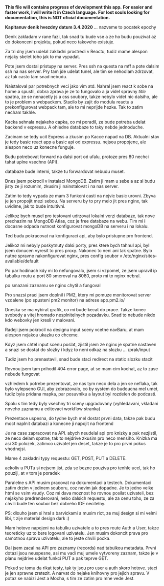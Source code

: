 **This file will contains progress of development this app.**
**For easier and faster work, I will write it in Czech language.**
**For lost souls looking for documentation, this is NOT oficial documentation.**

**Kapitanuv denik hvezdny datum 3.4.2020**
... nazveme to pocatek epochy

Denik zakladam v rane fazi,
tak snad tu bude vse a ze ho budu pouzivat az do dokonceni projektu,
pokud neco takoveho existuje.

Za tri dny jsem udelal zakladni prostredi v Reactu, 
tudiz mame alespon nejaky skelet toho jak to ma vypadat.

Pote jsem dostal pristupy na server.
Pres ssh na questa na mff a pote dalsim ssh na nas server.
Pry tam jde udelat tunel, ale tim se nehodlam zdrzovat,
az tak casto tam snad nebudu.

Naistaloval par potrebnych veci jako vim atd.
Nahral jsem react k sobe na home a spustil,
dobra zprava je ze to fungovalo a ja videl spravny *title*
spatna, ze se nenacetly js a css soubory, takze 
nebylo videt nic dalsiho, ale to je problem s webpackem.
Stacilo by zajit do modulu reactu a prekonfigurovat webpack tam,
ale to mi neprijde hezke. Tak to zatim necham takhle.

Kacka sehnala nejakeho capka, co mi poradil, ze
bude potreba udelat backend v expressu.
A ohledne databaze to taky nebde jednoduche.

Zacinam se tedy ucit Express a zkusim po Kacce napad na DB.
Aktualni stav je tedy basic react app a basic api od expressu.
nejsou propojene, ale alespon neco uz konecne funguje.

Budu potrebovat forward na dalsi port od ufalu, protoze pres 80
nechci tahat uplne vsechno (API).

databaze bude interni, takze tu forwardovat nebudu muset.



Dnes jsem pokrocil v instalaci MongoDB.
Zatim ji mam u sebe a az si budu jisty ze ji rozumim,
zkusim ji nainstalovat i na nas server.

Zatim to tedy vypada ze mam 3 funkcni casti na nejvic basic urovni.
Zbyva je jen propojit mezi sebou.
Na serveru by to pry melo jit pres nginx, tak uvidime, jak to bude intuitivni.



Jelikoz bych musel pro testovani udrzovat lokalni verzi databaze,
tak nove prechazim na MongoDB Atlas, coz je free databaze na webu.
Tim mi i docasne odpada nutnost konfigurovat mongoDB na serveru i na lokalu.

Ted budu pokracovat na konfiguraci api, aby bylo pristupne pro frontend.



Jelikoz mi nebyly poskytnuty dalsi porty, pres ktere bych tahnul api,
byl jsem donucen vyresit to pres proxy.
Nakonec to neni ani tak spatne.
Bylo nutne spravne nakonfigurovat nginx, pres config soubor v
/etc/nginx/sites-available/default

Po par hodinach kdy mi to nefungovalo, jsem si vzpomel, ze jsem upravil 
ip tabulku routu a port 80 smeroval na 8080, proto mi to nginx nebral.

po smazani zaznamu se nginx chytil a fungoval

Pro snazsi praci jsem doplnil i PM2, ktery mi pomuze
monitorovat server vzdalene (po spusteni pm2 monitor)
na adrese app.pm2.io/


Dneska se ma vybirat grafik, co mi bude kecat do prace.
Takze konec svobody a vitej hromado nesplnitelnych pozadavku.
Snad to nebude nikdo kdo webovky jen kresli v malovani.

Radeji jsem pokrocil na designu input sceny vcetne navBaru,
at mam alespon nejakou ukazku co chceme.

Kdyz jsem chtel input scenu poslat, zjistil jsem ze nginx je
spatne nastaven a snazi se dostat do slozky i kdyz
to neni odkaz na slozku ... /prak/input

Tudiz jsem ho prenastavil, snad bude staci redirect na static slozku stacit

Rovnou jsem tam prihodil 404 error page,
at se mam cim kochat, az to zase nebude fungovat


vzhledem k potrebe prezentovat, ze nas tym neco dela a jen
se neflaka, tak bylo vylepseno GUI, aby zobrazovalo,
co by system do budoucna mel umet,
tudiz byla pridana mapka, par posuvniku a layout
byl rozdelen do podcasti.

Spolu s tim tedy byly vsechny tri sceny upgradovany
(vyhledavani, vkladani noveho zaznamu a editovaci workflow stranka)


Prezentace uspesna, do tydne bych mel dostat prvni data,
takze pak budu moct naplnit databazi a konecne ji napojit na frontend


Je na case zapracovat na API.
abych neudelal api pro knizky a pak nezjistil, ze neco delam
spatne, tak to nejdrive zkusim pro neco mensiho.
Knizka ma asi 30 polozek, zatimco uzivatel jen deset, takze je to pro prvni
pokus vhodnejsi.

Mame 4 zakladni typy requestu:
GET, POST, PUT a DELETE.

ackoliv u PUTu si nejsem jist, zda se bezne pouziva pro tenhle ucel,
tak ho pouziji, at v tom je poradek

Paralelne s API musim pracovat na dokumentaci a testech.
Dokumentaci zatim drzim v jedinem souboru, coz nevim jak dopadne.
Je to jedno velke html se vsim vsudy. Coz mi dava moznost
ho rovnou posilat uzivateli, bez nejakyho predrenderovani, nebo dalsich requestu,
ale za cenu toho, ze za chvili bude ten soubor bez dobreho
IDE necitelny.

PS: dlouho jsem si hral s barvickami a musim rict, ze muj
design si mi velmi libi, t zije material design dark :)


Mam hotove napojeni na tabulku uzivatele a to pres route
Auth a User, takze teoreticky uz to bere logovani uzivatelu.
Jen musim dokoncit prava pro samotnou spravu uzivatelu, ale to
jeste chvili pocka.

Dal jsem zacal na API pro zaznamy (records) nad tabulkou metadata.
Prvni dotazi jsou neuspesne, asi mu vadi muj umele vytvoreny zaznam,
takze je v planu nejdrive udelat funkci PUT a pak teprve GET.

Pokud se tomu da rikat testy, tak ty jsou pro user a auth skoro hotove.
staci je jen spravne zretezit. A narvat do nejake knihovny pro jejich spravu.
V potaz se nabizi Jest a Mocha, s tim ze zatim pro mne vede Jest.
